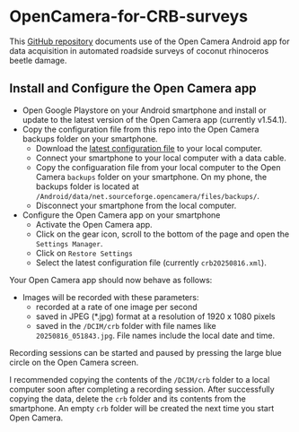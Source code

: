 # OpenCamera-for-CRB-surveys
This [GitHub repository](https://github.com/aubreymoore/OpenCamera-for-CRB-surveys) documents use of the Open Camera Android app for data acquisition in automated roadside surveys of coconut rhinoceros beetle damage.

## Install and Configure the Open Camera app

* Open Google Playstore on your Android smartphone and install or update to the latest version of the Open Camera app (currently v1.54.1).
* Copy the configuration file from this repo into the Open Camera backups folder on your smartphone.
  * Download the [latest configuration file](https://github.com/aubreymoore/OpenCamera-for-CRB-surveys/blob/main/crb20250816.xml) to your local computer.
  * Connect your smartphone to your local computer with a data cable.
  * Copy the configuaration file from your local computer to the Open Camera ```backups``` folder on your smartphone. On my phone, the backups folder is located at ```/Android/data/net.sourceforge.opencamera/files/backups/```.
  * Disconnect your smartphone from the local computer.
* Configure the Open Camera app on your smartphone  
  * Activate the Open Camera app.
  * Click on the gear icon, scroll to the bottom of the page and open the ```Settings Manager```.
  * Click on ```Restore Settings```
  * Select the latest configuration file (currently ```crb20250816.xml```).

 Your Open Camera app should now behave as follows:
 * Images will be recorded with these parameters:
   * recorded at a rate of one image per second
   * saved in JPEG (*.jpg) format at a resolution of 1920 x 1080 pixels
   * saved in the ```/DCIM/crb``` folder with file names like ```20250816_051843.jpg```. File names include the local date and time.
     
Recording sessions can be started and paused by pressing the large blue circle on the Open Camera screen.

I recommended copying the contents of the ```/DCIM/crb``` folder to a local computer soon after completing a recording session.
After successfully copying the data, delete the ```crb``` folder and its contents from the smartphone. 
An empty ```crb``` folder will be created the next time you start Open Camera. 
